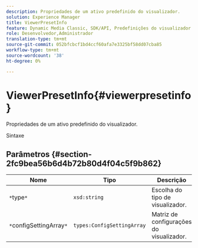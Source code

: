 ```yaml
---
description: Propriedades de um ativo predefinido do visualizador.
solution: Experience Manager
title: ViewerPresetInfo
feature: Dynamic Media Classic, SDK/API, Predefinições do visualizador
role: Desenvolvedor,Administrador
translation-type: tm+mt
source-git-commit: 052bfcbcf1bd4ccf60afa7e3325bf58dd07cba85
workflow-type: tm+mt
source-wordcount: '38'
ht-degree: 0%

---
```



# ViewerPresetInfo{#viewerpresetinfo}

Propriedades de um ativo predefinido do visualizador.

Sintaxe

## Parâmetros {#section-2fc9bea56b6d4b72b80d4f04c5f9b862}

| Nome | Tipo | Descrição |
|---|---|---|
| `*`type`*` | `xsd:string` | Escolha do tipo de visualizador. |
| `*`configSettingArray`*` | `types:ConfigSettingArray` | Matriz de configurações do visualizador. |

